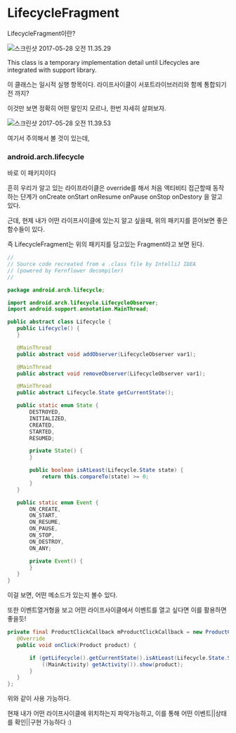 
# LifecycleFragment

LifecycleFragment이란?


![스크린샷 2017-05-28 오전 11.35.29](http://i.imgur.com/lVq5wz2.png)


This class is a temporary implementation detail until Lifecycles are integrated with support library.

이 클래스는 일시적 실행 항목이다. 라이프사이클이 서포트라이브러리와 함께 통합되기 전 까지?

 이것만 보면 정확히 어떤 말인지 모르나, 한번 자세히 살펴보자.

![스크린샷 2017-05-28 오전 11.39.53](http://i.imgur.com/FoGwMRx.png)

 여기서 주의해서 볼 것이 있는데,
 ### android.arch.lifecycle
 바로 이 패키지이다

 흔히 우리가 알고 있는 라이프라이클은 override를 해서 처음 액티비티 접근할때 동작하는 단계가 onCreate onStart onResume onPause onStop onDestory 을 알고 있다.

 근데, 현제 내가 어떤 라이프사이클에 있는지 알고 싶을때, 위의 패키지를 뜯어보면 좋은 함수들이 있다.

 즉 LifecycleFragment는 위의 패키지를 담고있는 Fragment라고 보면 된다.

 ```java
 //
// Source code recreated from a .class file by IntelliJ IDEA
// (powered by Fernflower decompiler)
//

package android.arch.lifecycle;

import android.arch.lifecycle.LifecycleObserver;
import android.support.annotation.MainThread;

public abstract class Lifecycle {
    public Lifecycle() {
    }

    @MainThread
    public abstract void addObserver(LifecycleObserver var1);

    @MainThread
    public abstract void removeObserver(LifecycleObserver var1);

    @MainThread
    public abstract Lifecycle.State getCurrentState();

    public static enum State {
        DESTROYED,
        INITIALIZED,
        CREATED,
        STARTED,
        RESUMED;

        private State() {
        }

        public boolean isAtLeast(Lifecycle.State state) {
            return this.compareTo(state) >= 0;
        }
    }

    public static enum Event {
        ON_CREATE,
        ON_START,
        ON_RESUME,
        ON_PAUSE,
        ON_STOP,
        ON_DESTROY,
        ON_ANY;

        private Event() {
        }
    }
}
 ```

 이걸 보면, 어떤 메소드가 있는지 볼수 있다.

 또한 이벤트열거형을 보고 어떤 라이프사이클에서 이벤트를 열고 싶다면 이를 활용하면 좋을듯!

 ```java
 private final ProductClickCallback mProductClickCallback = new ProductClickCallback() {
    @Override
    public void onClick(Product product) {

        if (getLifecycle().getCurrentState().isAtLeast(Lifecycle.State.STARTED)) {
            ((MainActivity) getActivity()).show(product);
        }
    }
};
 ```

위와 같이 사용 가능하다.

현재 내가 어떤 라이프사이클에 위치하는지 파악가능하고, 이를 통해 어떤 이벤트||상태를 확인||구현 가능하다 :)
